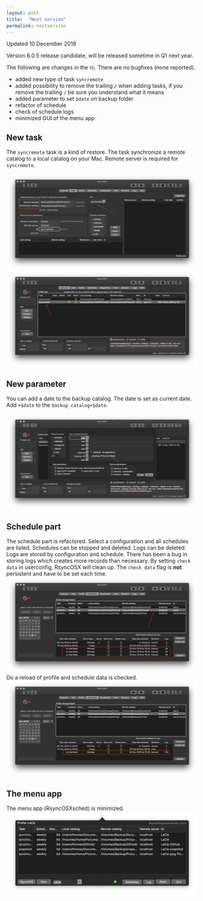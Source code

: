 ```yaml
---
layout: post
title:  "Next version"
permalink: nextversion
---
```

Updated 10 December 2019

Version 6.0.5 release candidate, will be released sometime in Q1 next year.

The following are changes in the rc. There are no bugfixes (none reported).

- added new type of task `syncremote`
- added possibility to remove the trailing `/` when adding tasks, if you remove the trailing `/` be sure you understand what it means
- added parameter to set `$date` on backup folder
- refactor of schedule
- check of schedule logs
- minimized GUI of the menu app


## New task

The `syncremote` task is a kind of restore. The task synchronize a remote catalog to a local catalog on your Mac. Remote server is required for `syncremote`.

![](/images/RsyncOSX/master/nextversion/7.png)
![](/images/RsyncOSX/master/nextversion/8.png)

## New parameter

You can add a date to the backup catalog. The date is set as current date. Add `+$date` to the `backup_catalog+$date`.

![](/images/RsyncOSX/master/nextversion/9.png)

## Schedule part

The schedule part is refactored. Select a configuration and all schedules are listed. Schedules can be stopped and deleted. Logs can be deleted. Logs are stored by configuration and schedule. There has been a bug in storing logs which creates more records than necessary. By setting `check data` in userconfig, RsyncOSX will clean up. The `check data` flag is **not** persistent and have to be set each time.
![](/images/RsyncOSX/master/nextversion/1.png)
Do a reload of profile and schedule data is checked.
![](/images/RsyncOSX/master/nextversion/2.png)

## The menu app
The menu app (RsyncOSXsched) is minimized.
![](/images/RsyncOSX/master/nextversion/6.png)
